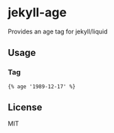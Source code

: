 # jekyll-age
Provides an age tag for jekyll/liquid

## Usage

### Tag
```
{% age '1989-12-17' %}
```

## License

MIT